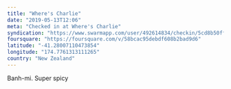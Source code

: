 ```yaml
---
title: "Where's Charlie"
date: "2019-05-13T12:06"
meta: "Checked in at Where's Charlie"
syndication: "https://www.swarmapp.com/user/492614834/checkin/5cd8b50ffebf31002b6037fe"
foursquare: "https://foursquare.com/v/58bcac95debdf608b2bad9d6"
latitude: "-41.28007110473854"
longitude: "174.7761313111265"
country: "New Zealand"
---
```

Banh-mi. Super spicy
